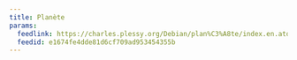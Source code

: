 ```yaml
---
title: Planète
params:
  feedlink: https://charles.plessy.org/Debian/plan%C3%A8te/index.en.atom
  feedid: e1674fe4dde81d6cf709ad953454355b
---
```


